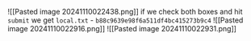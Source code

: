 
![[Pasted image 20241110022438.png]]
if we check both boxes and hit `submit` we get `local.txt` - `b88c9639e98f6a511df4bc415273b9c4`
![[Pasted image 20241110022916.png]]
![[Pasted image 20241110022931.png]]


